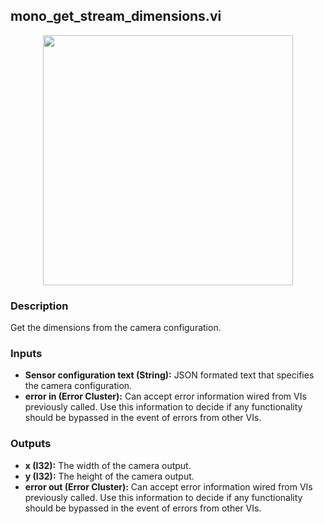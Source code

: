 ## mono_get_stream_dimensions.vi
<p align="center">
<img src="https://github.com/monoDriveIO/documentation/blob/master/WikiPhotos/LV_client/utilities/mono__get__stream__dimensionsc.png" width="400"  />
</p>

### Description 
Get the dimensions from the camera configuration.

### Inputs
- **Sensor configuration text (String):** JSON formated text that specifies the camera configuration.
- **error in (Error Cluster):** Can accept error information wired from VIs previously called. Use this information to decide if any functionality should be bypassed in the event of errors from other VIs.


### Outputs
- **x (I32):** The width of the camera output.
- **y (I32):** The height of the camera output.
- **error out (Error Cluster):** Can accept error information wired from VIs previously called. Use this information to decide if any functionality should be bypassed in the event of errors from other VIs.
